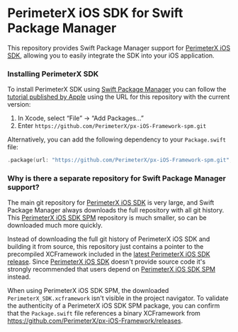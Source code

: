 # PerimeterX iOS SDK for Swift Package Manager

This repository provides Swift Package Manager support for [PerimeterX iOS SDK](https://github.com/PerimeterX/px-iOS-Framework), allowing you to easily integrate the SDK into your iOS application.

### Installing PerimeterX SDK

To install PerimeterX SDK using [Swift Package Manager](https://github.com/apple/swift-package-manager) you can follow the [tutorial published by Apple](https://developer.apple.com/documentation/xcode/adding_package_dependencies_to_your_app) using the URL for this repository with the current version:

1. In Xcode, select “File” → “Add Packages...”
2. Enter `https://github.com/PerimeterX/px-iOS-Framework-spm.git`

Alternatively, you can add the following dependency to your `Package.swift` file:

```swift
.package(url: "https://github.com/PerimeterX/px-iOS-Framework-spm.git", from: "3.2.2")
```

### Why is there a separate repository for Swift Package Manager support?

The main git repository for [PerimeterX iOS SDK](https://github.com/PerimeterX/px-iOS-Framework) is very large, and Swift Package Manager always downloads the full repository with all git history. This [PerimeterX iOS SDK SPM](https://github.com/PerimeterX/px-iOS-Framework-spm) repository is much smaller, so can be downloaded much more quickly.

Instead of downloading the full git history of PerimeterX iOS SDK and building it from source, this repository just contains a pointer to the precompiled XCFramework included in the [latest PerimeterX iOS SDK release](https://github.com/PerimeterX/px-iOS-Framework/releases/latest). Since [PerimeterX iOS SDK](https://github.com/PerimeterX/px-iOS-Framework) doesn't provide source code it's strongly recommended that users depend on [PerimeterX iOS SDK SPM](https://github.com/PerimeterX/px-iOS-Framework-spm) instead.

When using PerimeterX iOS SDK SPM, the downloaded `PerimeterX_SDK.xcframework` isn't visible in the project navigator. To validate the authenticity of a PerimeterX iOS SDK SPM package, you can confirm that the `Package.swift` file references a binary XCFramework from https://github.com/PerimeterX/px-iOS-Framework/releases. 
